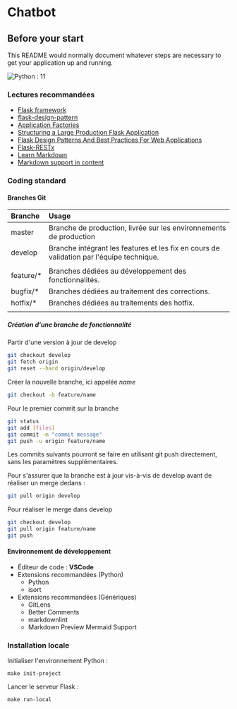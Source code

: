 # Chatbot

## Before your start

This README would normally document whatever steps are necessary to get your application up and running.

![Python : 11](https://img.shields.io/badge/Python-=3.11-green)

### Lectures recommandées

* [Flask framework](https://flask.palletsprojects.com/en/1.1.x/)
* [flask-design-pattern](https://github.com/topics/flask-design-pattern)
* [Application Factories](https://flask.palletsprojects.com/en/1.1.x/patterns/appfactories/#basic-factories)
* [Structuring a Large Production Flask Application](https://levelup.gitconnected.com/structuring-a-large-production-flask-application-7a0066a65447)
* [Flask Design Patterns And Best Practices For Web Applications](https://www.softwaretestinghelp.com/flask-design-patterns-for-web-applications/)
* [Flask-RESTx](https://flask-restx.readthedocs.io/en/latest/index.html)
* [Learn Markdown](https://bitbucket.org/tutorials/markdowndemo)
* [Markdown support in content](https://daringfireball.net/projects/markdown/syntax)

### Coding standard

#### Branches Git

| Branche   | Usage                                                                                    |
|:----------|:-----------------------------------------------------------------------------------------|
| master    | Branche de production, livrée sur les environnements de production                       |
| develop   | Branche intégrant les features et les fix en cours de validation par l'équipe technique. |
|           |                                                                                          |
| feature/* | Branches dédiées au développement des fonctionnalités.                                   |
| bugfix/*  | Branches dédiées au traitement des corrections.                                          |
| hotfix/*  | Branches dédiées au traitements des hotfix.                                              |
|           |                                                                                          |

##### Création d'une branche de fonctionnalité

Partir d'une version à jour de develop

```bash
git checkout develop
git fetch origin
git reset --hard origin/develop
```

Créer la nouvelle branche, ici appelée *name*

```bash
git checkout -b feature/name
```

Pour le premier commit sur la branche

```bash
git status
git add [files]
git commit -m "commit message"
git push -u origin feature/name
```

Les commits suivants pourront se faire en utilisant git push directement, sans les paramètres supplémentaires.

Pour s'assurer que la branche est à jour vis-à-vis de develop avant de réaliser un merge dedans :

```bash
git pull origin develop
```

Pour réaliser le merge dans develop

```bash
git checkout develop
git pull origin feature/name
git push
```

#### Environnement de développement

* Éditeur de code : **VSCode**
* Extensions recommandées (Python)
  * Python
  * isort
* Extensions recommandées (Génériques)
  * GitLens
  * Better Comments
  * markdownlint
  * Markdown Preview Mermaid Support

### Installation locale

Initialiser l'environnement Python :

```shell
make init-project
```

Lancer le serveur Flask :

```shell
make run-local
```